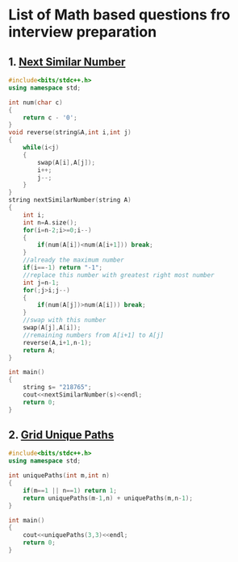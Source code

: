 # List of Math based questions fro interview preparation

## 1. [Next Similar Number](https://github.com/kuluruvineeth/Placement_Preparation/blob/main/Interviewbit/Math/next_similar_number.cpp)
```cpp
#include<bits/stdc++.h>
using namespace std;

int num(char c)
{
    return c - '0';
}
void reverse(string&A,int i,int j)
{
    while(i<j)
    {
        swap(A[i],A[j]);
        i++;
        j--;
    }
}
string nextSimilarNumber(string A)
{
    int i;
    int n=A.size();
    for(i=n-2;i>=0;i--)
    {
        if(num(A[i])<num(A[i+1])) break;
    }
    //already the maximum number
    if(i==-1) return "-1";
    //replace this number with greatest right most number
    int j=n-1;
    for(;j>i;j--)
    {
        if(num(A[j])>num(A[i])) break;
    }
    //swap with this number
    swap(A[j],A[i]);
    //remaining numbers from A[i+1] to A[j]
    reverse(A,i+1,n-1);
    return A;
}

int main()
{
    string s= "218765";
    cout<<nextSimilarNumber(s)<<endl;
    return 0;
}
```

## 2. [Grid Unique Paths](https://github.com/kuluruvineeth/Placement_Preparation/blob/main/Interviewbit/Math/grid_unique_paths.cpp)
```cpp
#include<bits/stdc++.h>
using namespace std;

int uniquePaths(int m,int n)
{
    if(m==1 || n==1) return 1;
    return uniquePaths(m-1,n) + uniquePaths(m,n-1);
}

int main()
{
    cout<<uniquePaths(3,3)<<endl;
    return 0;
}
```